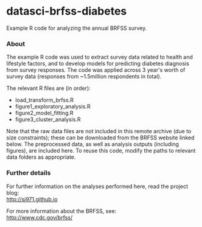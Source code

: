 # datasci-brfss-diabetes
Example R code for analyzing the annual BRFSS survey.

### About
The example R code was used to extract survey data related to health and lifestyle factors, and to develop models for predicting diabetes diagnosis from survey responses. The code was applied across 3 year's worth of survey data (responses from ~1.5million respondents in total). 

The relevant R files are (in order):
- load_transform_brfss.R
- figure1_exploratory_analysis.R
- figure2_model_fitting.R
- figure3_cluster_analysis.R

Note that the raw data files are not included in this remote archive (due to size constraints); these can be downloaded from the BRFSS website linked below. The preprocessed data, as well as analysis outputs (including figures), are included here. To reuse this code, modify the paths to relevant data folders as appropriate.

### Further details

For further information on the analyses performed here, read the project blog:                                
http://sj971.github.io

For more information about the BRFSS, see:                                                                  
http://www.cdc.gov/brfss/
